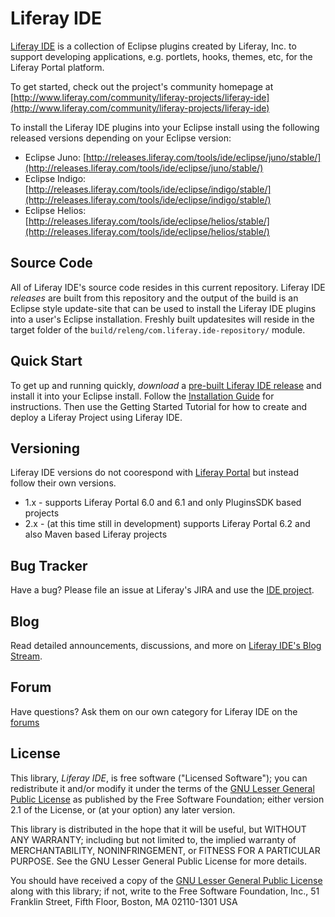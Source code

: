 # Liferay IDE

[Liferay IDE](http://www.liferay.com/community/liferay-projects/liferay-ide) is a
collection of Eclipse plugins created by Liferay, Inc. to support developing
applications, e.g. portlets, hooks, themes, etc, for the Liferay Portal platform.

To get started, check out the project's community homepage at
[http://www.liferay.com/community/liferay-projects/liferay-ide](http://www.liferay.com/community/liferay-projects/liferay-ide)

To install the Liferay IDE plugins into your Eclipse install using the following released versions depending on your Eclipse version:

- Eclipse Juno: [http://releases.liferay.com/tools/ide/eclipse/juno/stable/](http://releases.liferay.com/tools/ide/eclipse/juno/stable/)
- Eclipse Indigo: [http://releases.liferay.com/tools/ide/eclipse/indigo/stable/](http://releases.liferay.com/tools/ide/eclipse/indigo/stable/)
- Eclipse Helios: [http://releases.liferay.com/tools/ide/eclipse/helios/stable/](http://releases.liferay.com/tools/ide/eclipse/helios/stable/)
 

## Source Code

All of Liferay IDE's source code resides in this current repository. Liferay IDE
*releases* are built from this repository and the output of the build is an
Eclipse style update-site that can be used to install the Liferay IDE plugins
into a user's Eclipse installation.  Freshly built updatesites will reside in
the target folder of the `build/releng/com.liferay.ide-repository/` module.

## Quick Start

To get up and running quickly, *download* a [pre-built Liferay IDE
release](http://www.liferay.com/downloads/liferay-projects/liferay-ide) and install it into
your Eclipse install.  Follow the [Installation Guide](http://www.liferay.com/documentation/liferay-portal/6.1/development/-/ai/installati-6)
for instructions. Then use the Getting Started Tutorial for how to create and deploy a Liferay Project using Liferay IDE.

## Versioning

Liferay IDE versions do not coorespond with [Liferay Portal](http://www.liferay.com/community/liferay-projects/liferay-portal) but instead follow their own versions.

- 1.x - supports Liferay Portal 6.0 and 6.1 and only PluginsSDK based projects
- 2.x - (at this time still in development) supports Liferay Portal 6.2 and also Maven based Liferay projects

## Bug Tracker

Have a bug? Please file an issue at Liferay's JIRA and use the [IDE project](http://issues.liferay.com/browse/IDE).

## Blog

Read detailed announcements, discussions, and more on [Liferay IDE's Blog
Stream](http://www.liferay.com/web/gregory.amerson/blog).

## Forum

Have questions? Ask them on our own category for Liferay IDE on the
[forums](http://www.liferay.com/community/forums/-/message_boards/category/4627757)


## License

This library, *Liferay IDE*, is free software ("Licensed
Software"); you can redistribute it and/or modify it under the terms of the [GNU
Lesser General Public License](http://www.gnu.org/licenses/lgpl-2.1.html) as
published by the Free Software Foundation; either version 2.1 of the License, or
(at your option) any later version.

This library is distributed in the hope that it will be useful, but WITHOUT ANY
WARRANTY; including but not limited to, the implied warranty of MERCHANTABILITY,
NONINFRINGEMENT, or FITNESS FOR A PARTICULAR PURPOSE. See the GNU Lesser General
Public License for more details.

You should have received a copy of the [GNU Lesser General Public
License](http://www.gnu.org/licenses/lgpl-2.1.html) along with this library; if
not, write to the Free Software Foundation, Inc., 51 Franklin Street, Fifth
Floor, Boston, MA 02110-1301 USA